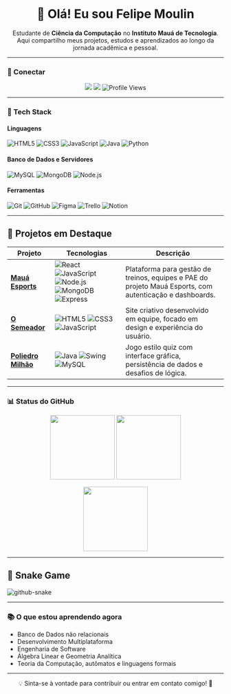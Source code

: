 <h1 align="center">👋 Olá! Eu sou Felipe Moulin</h1>

<p align="center">
  Estudante de <b>Ciência da Computação</b> no <b>Instituto Mauá de Tecnologia</b>.<br>
  Aqui compartilho meus projetos, estudos e aprendizados ao longo da jornada acadêmica e pessoal.
</p>

---

### 🔗 Conectar

<p align="center">
  <a href="mailto:moulinfelipe3@gmail.com"><img src="https://img.shields.io/badge/-Gmail-D14836?style=for-the-badge&logo=gmail&logoColor=white"></a>
  <a href="https://www.linkedin.com/in/felipe-moulin-a41091341/"><img src="https://img.shields.io/badge/-LinkedIn-0A66C2?style=for-the-badge&logo=linkedin&logoColor=white"></a>
  <img src="https://komarev.com/ghpvc/?username=felipemoulin&color=blue&style=for-the-badge" alt="Profile Views">
</p>

---

### 🧰 Tech Stack

#### Linguagens
![HTML5](https://img.shields.io/badge/-HTML5-E34F26?style=for-the-badge&logo=html5&logoColor=white)
![CSS3](https://img.shields.io/badge/-CSS3-1572B6?style=for-the-badge&logo=css3)
![JavaScript](https://img.shields.io/badge/-JavaScript-F7DF1E?style=for-the-badge&logo=javascript&logoColor=black)
![Java](https://img.shields.io/badge/-Java-orange?style=for-the-badge&logo=java)
![Python](https://img.shields.io/badge/-Python-3776AB?style=for-the-badge&logo=python)

#### Banco de Dados e Servidores
![MySQL](https://img.shields.io/badge/-MySQL-005C84?style=for-the-badge&logo=mysql&logoColor=white)
![MongoDB](https://img.shields.io/badge/-MongoDB-47A248?style=for-the-badge&logo=mongodb&logoColor=white)
![Node.js](https://img.shields.io/badge/-Node.js-339933?style=for-the-badge&logo=node.js&logoColor=white)

#### Ferramentas
![Git](https://img.shields.io/badge/-Git-F05032?style=for-the-badge&logo=git&logoColor=white)
![GitHub](https://img.shields.io/badge/-GitHub-181717?style=for-the-badge&logo=github&logoColor=white)
![Figma](https://img.shields.io/badge/-Figma-F24E1E?style=for-the-badge&logo=figma&logoColor=white)
![Trello](https://img.shields.io/badge/-Trello-0052CC?style=for-the-badge&logo=trello&logoColor=white)
![Notion](https://img.shields.io/badge/-Notion-000000?style=for-the-badge&logo=notion&logoColor=white)

---

## 🚀 Projetos em Destaque

| Projeto | Tecnologias | Descrição |
|--------|-------------|-----------|
| [**Mauá Esports**](https://github.com/felipemoulin/MauaEsports) | ![React](https://img.shields.io/badge/React-20232A?style=for-the-badge&logo=react&logoColor=61DAFB) ![JavaScript](https://img.shields.io/badge/JavaScript-F7DF1E?style=for-the-badge&logo=javascript&logoColor=black) ![Node.js](https://img.shields.io/badge/Node.js-339933?style=for-the-badge&logo=node.js&logoColor=white) ![MongoDB](https://img.shields.io/badge/MongoDB-47A248?style=for-the-badge&logo=mongodb&logoColor=white) ![Express](https://img.shields.io/badge/Express-000000?style=for-the-badge&logo=express&logoColor=white) | Plataforma para gestão de treinos, equipes e PAE do projeto Mauá Esports, com autenticação e dashboards. |
| [**O Semeador**](https://github.com/Lucasnovaess/O-Semeador-) | ![HTML5](https://img.shields.io/badge/HTML5-E34F26?style=for-the-badge&logo=html5&logoColor=white) ![CSS3](https://img.shields.io/badge/CSS3-1572B6?style=for-the-badge&logo=css3&logoColor=white) ![JavaScript](https://img.shields.io/badge/JavaScript-F7DF1E?style=for-the-badge&logo=javascript&logoColor=black) | Site criativo desenvolvido em equipe, focado em design e experiência do usuário. |
| [**Poliedro Milhão**](https://github.com/felipemoulin/SHOW_DO_MILHAO) | ![Java](https://img.shields.io/badge/Java-007396?style=for-the-badge&logo=java&logoColor=white) ![Swing](https://img.shields.io/badge/Swing-007396?style=for-the-badge&logo=java&logoColor=white) ![MySQL](https://img.shields.io/badge/MySQL-005C84?style=for-the-badge&logo=mysql&logoColor=white) | Jogo estilo quiz com interface gráfica, persistência de dados e desafios de lógica. |

---

### 📊 Status do GitHub

<p align="center">
  <img src="https://github-readme-stats.vercel.app/api?username=felipemoulin&show_icons=true&theme=tokyonight&hide=issues" height="150"/>
  <img src="https://github-readme-stats.vercel.app/api/top-langs/?username=felipemoulin&layout=compact&theme=tokyonight" height="150"/>
</p>

<p align="center">
  <img src="https://streak-stats.demolab.com?user=felipemoulin&theme=tokyonight" height="150"/>
</p>

---

## 🐍 Snake Game

<picture>
  <source media="(prefers-color-scheme: dark)" srcset="https://raw.githubusercontent.com/felipemoulin/felipemoulin/output/github-contribution-grid-snake-dark.svg" />
  <source media="(prefers-color-scheme: light)" srcset="https://raw.githubusercontent.com/felipemoulin/felipemoulin/output/github-contribution-grid-snake.svg" />
  <img alt="github-snake" src="https://raw.githubusercontent.com/felipemoulin/felipemoulin/output/github-contribution-grid-snake.svg" />
</picture>


<!--  🔥 Atividade Recente -->
<!--START_SECTION:activity-->
<!--END_SECTION:activity-->

<!-- ⏱️ WakaTime -->
<!--START_SECTION:waka-->
<!--END_SECTION:waka-->

---

### 📚 O que estou aprendendo agora
- Banco de Dados não relacionais
- Desenvolvimento Multiplataforma
- Engenharia de Software
- Álgebra Linear e Geometria Analítica
- Teoria da Computação, autômatos e linguagens formais

---

<p align="center">
  💡 Sinta-se à vontade para contribuir ou entrar em contato comigo! 🚀
</p>
